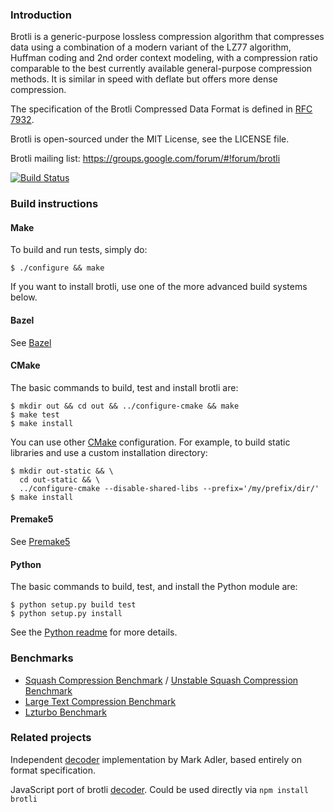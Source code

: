 ### Introduction

Brotli is a generic-purpose lossless compression algorithm that compresses data
using a combination of a modern variant of the LZ77 algorithm, Huffman coding
and 2nd order context modeling, with a compression ratio comparable to the best
currently available general-purpose compression methods. It is similar in speed
with deflate but offers more dense compression.

The specification of the Brotli Compressed Data Format is defined in [RFC 7932](https://www.ietf.org/rfc/rfc7932.txt).

Brotli is open-sourced under the MIT License, see the LICENSE file.

Brotli mailing list:
https://groups.google.com/forum/#!forum/brotli

[![Build Status](https://travis-ci.org/google/brotli.svg?branch=master)](https://travis-ci.org/google/brotli)

### Build instructions

#### Make

To build and run tests, simply do:

    $ ./configure && make

If you want to install brotli, use one of the more advanced build systems below.

#### Bazel

See [Bazel](http://www.bazel.build/)

#### CMake

The basic commands to build, test and install brotli are:

    $ mkdir out && cd out && ../configure-cmake && make
    $ make test
    $ make install

You can use other [CMake](https://cmake.org/) configuration. For example, to
build static libraries and use a custom installation directory:

    $ mkdir out-static && \
      cd out-static && \
      ../configure-cmake --disable-shared-libs --prefix='/my/prefix/dir/'
    $ make install

#### Premake5

See [Premake5](https://premake.github.io/)

#### Python

The basic commands to build, test, and install the Python module are:

    $ python setup.py build test
    $ python setup.py install

See the [Python readme](python/README.md) for more details.

### Benchmarks
* [Squash Compression Benchmark](https://quixdb.github.io/squash-benchmark/) / [Unstable Squash Compression Benchmark](https://quixdb.github.io/squash-benchmark/unstable/)
* [Large Text Compression Benchmark](http://mattmahoney.net/dc/text.html)
* [Lzturbo Benchmark](https://sites.google.com/site/powturbo/home/benchmark)

### Related projects
Independent [decoder](https://github.com/madler/brotli) implementation by Mark Adler, based entirely on format specification.

JavaScript port of brotli [decoder](https://github.com/devongovett/brotli.js). Could be used directly via `npm install brotli`
